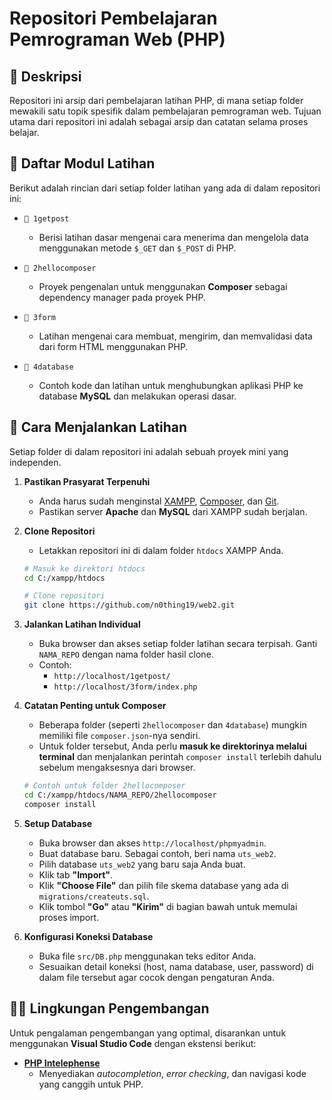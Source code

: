 # Repositori Pembelajaran Pemrograman Web (PHP)

## 📝 Deskripsi

Repositori ini arsip dari pembelajaran latihan PHP, di mana setiap folder mewakili satu topik spesifik dalam pembelajaran pemrograman web. Tujuan utama dari repositori ini adalah sebagai arsip dan catatan selama proses belajar.

## 📁 Daftar Modul Latihan

Berikut adalah rincian dari setiap folder latihan yang ada di dalam repositori ini:

-   `📁 1getpost`
    -   Berisi latihan dasar mengenai cara menerima dan mengelola data menggunakan metode `$_GET` dan `$_POST` di PHP.

-   `📁 2hellocomposer`
    -   Proyek pengenalan untuk menggunakan **Composer** sebagai dependency manager pada proyek PHP.

-   `📁 3form`
    -   Latihan mengenai cara membuat, mengirim, dan memvalidasi data dari form HTML menggunakan PHP.

-   `📁 4database`
    -   Contoh kode dan latihan untuk menghubungkan aplikasi PHP ke database **MySQL** dan melakukan operasi dasar.

## 🚀 Cara Menjalankan Latihan

Setiap folder di dalam repositori ini adalah sebuah proyek mini yang independen.

1.  **Pastikan Prasyarat Terpenuhi**
    -   Anda harus sudah menginstal [XAMPP](https://www.apachefriends.org/index.html), [Composer](https://getcomposer.org/), dan [Git](https://git-scm.com/).
    -   Pastikan server **Apache** dan **MySQL** dari XAMPP sudah berjalan.

2.  **Clone Repositori**
    -   Letakkan repositori ini di dalam folder `htdocs` XAMPP Anda.
    ```sh
    # Masuk ke direktori htdocs
    cd C:/xampp/htdocs

    # Clone repositori
    git clone https://github.com/n0thing19/web2.git
    ```

3.  **Jalankan Latihan Individual**
    -   Buka browser dan akses setiap folder latihan secara terpisah. Ganti `NAMA_REPO` dengan nama folder hasil clone.
    -   Contoh:
        -   `http://localhost/1getpost/`
        -   `http://localhost/3form/index.php`

4.  **Catatan Penting untuk Composer**
    -   Beberapa folder (seperti `2hellocomposer` dan `4database`) mungkin memiliki file `composer.json`-nya sendiri.
    -   Untuk folder tersebut, Anda perlu **masuk ke direktorinya melalui terminal** dan menjalankan perintah `composer install` terlebih dahulu sebelum mengaksesnya dari browser.
    ```sh
    # Contoh untuk folder 2hellocomposer
    cd C:/xampp/htdocs/NAMA_REPO/2hellocomposer
    composer install
    ```
    
5.  **Setup Database**
    -   Buka browser dan akses `http://localhost/phpmyadmin`.
    -   Buat database baru. Sebagai contoh, beri nama `uts_web2`.
    -   Pilih database `uts_web2` yang baru saja Anda buat.
    -   Klik tab **"Import"**.
    -   Klik **"Choose File"** dan pilih file skema database yang ada di `migrations/createuts.sql`.
    -   Klik tombol **"Go"** atau **"Kirim"** di bagian bawah untuk memulai proses import.

6.  **Konfigurasi Koneksi Database**
    -   Buka file `src/DB.php` menggunakan teks editor Anda.
    -   Sesuaikan detail koneksi (host, nama database, user, password) di dalam file tersebut agar cocok dengan pengaturan Anda.

## 👨‍💻 Lingkungan Pengembangan

Untuk pengalaman pengembangan yang optimal, disarankan untuk menggunakan **Visual Studio Code** dengan ekstensi berikut:

-   **[PHP Intelephense](https://marketplace.visualstudio.com/items?itemName=bmewburn.vscode-intelephense-client)**
    -   Menyediakan *autocompletion*, *error checking*, dan navigasi kode yang canggih untuk PHP.
